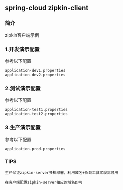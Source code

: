 ## spring-cloud zipkin-client 

### 简介 

zipkin客户端示例

### 1.开发演示配置 

参考以下配置

	application-dev1.properties
	application-dev2.properties

### 2.测试演示配置

参考以下配置

    application-test1.properties
    application-test2.properties

### 3.生产演示配置

参考以下配置

    application-prod.properties
	
### TIPS
    
    生产保证zipkin-server多机部署，利用域名+负载工具实现高可用
    
    在客户端配置zipkin-server相应的域名即可

